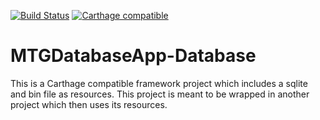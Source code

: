 [![Build Status](https://travis-ci.org/hankinsoft/MTGDatabaseApp-Database.svg?branch=master)](https://travis-ci.org/hankinsoft/MTGDatabaseApp-Database)
[![Carthage compatible](https://img.shields.io/badge/Carthage-compatible-4BC51D.svg?style=flat)](https://github.com/Carthage/Carthage)

# MTGDatabaseApp-Database
This is a Carthage compatible framework project which includes a sqlite and bin file as resources. This project is meant to be wrapped in another project which then uses its resources.
